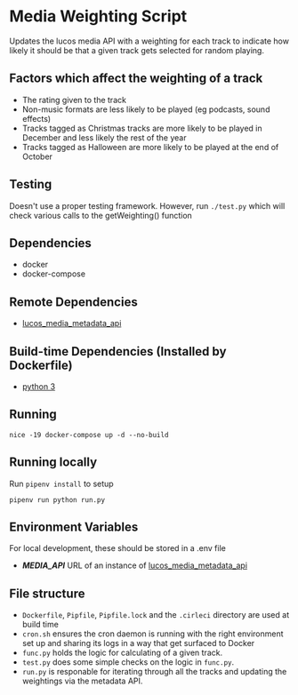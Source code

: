 # Media Weighting Script

Updates the lucos media API with a weighting for each track to indicate how likely it should be that a given track gets selected for random playing.

## Factors which affect the weighting of a track

* The rating given to the track
* Non-music formats are less likely to be played (eg podcasts, sound effects)
* Tracks tagged as Christmas tracks are more likely to be played in December and less likely the rest of the year
* Tracks tagged as Halloween are more likely to be played at the end of October

## Testing

Doesn't use a proper testing framework.  However, run
`./test.py`
which will check various calls to the getWeighting() function

## Dependencies

* docker
* docker-compose

## Remote Dependencies

* [lucos_media_metadata_api](https://github.com/lucas42/lucos_media_metadata_api)

## Build-time Dependencies (Installed by Dockerfile)

* [python 3](https://www.python.org/download/releases/3.0/)

## Running
`nice -19 docker-compose up -d --no-build`

## Running locally

Run `pipenv install` to setup

`pipenv run python run.py`


## Environment Variables
For local development, these should be stored in a .env file

* _**MEDIA_API**_ URL of an instance of [lucos_media_metadata_api](https://github.com/lucas42/lucos_media_metadata_api)

## File structure

* `Dockerfile`, `Pipfile`, `Pipfile.lock` and the `.cirleci` directory are used at build time
* `cron.sh` ensures the cron daemon is running with the right environment set up and sharing its logs in a way that get surfaced to Docker
* `func.py` holds the logic for calculating of a given track.
* `test.py` does some simple checks on the logic in `func.py`.
* `run.py` is responable for iterating through all the tracks and updating the weightings via the metadata API.